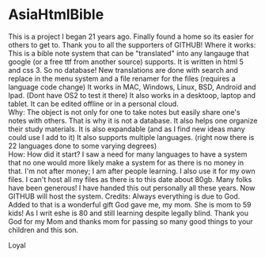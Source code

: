 # AsiaHtmlBible
This is a project I began 21 years ago.  Finally found a home so its easier for others to get to.  Thank you to all the supporters of GITHUB!
Where it works:
This is a bible note system that can be "translated" into any langauge that google (or a free ttf from another source) supports.  It is written in html 5 and css 3.  So no database!  New translations are done with search and replace in the menu system and a file renamer for the files (requires a language code change)  It works in MAC, Windows, Linux, BSD, Android and Ipad.  (Dont have OS2 to test it there)  It also works in a desktoop, laptop and tablet.  It can be edited offline or in a personal cloud.  
Why:
The object is not only  for one to take notes but easily share one's notes with others.  That is why it is not a database.  It also helps one organize their study materials.  It is also expandable (and as I find new ideas many  could use I add to it)  It also supports multiple languages.  (right now there is 22 languages done to some varying degrees)  
How:
How did it start? I saw a need for many languages to have a system that no one would more likely make a system for as there is no money in that.  I'm not after money; I am after people learning.  I also use it for my own files.  I can't host all my files as there is to this date about 80gb.  Many folks have been generous!  I have  handed this out personally all these years.  Now GITHUB will host the system.
Credits:
Always everything is due to God.  Added to that is a wonderful gift God gave me, my mom.  She is mom to 59 kids!  As I writ eshe is 80 and still learning despite legally blind.  Thank you God for my Mom and thanks mom for passing so many good things to your children and this son.

Loyal
